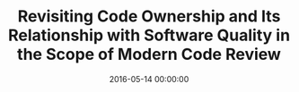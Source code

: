 ---
layout: paper
date: 2016-05-14 00:00:00
title:  "Revisiting Code Ownership and Its Relationship with Software Quality in the Scope of Modern Code Review"
authors: "<u>Patanamon Thongtanunam</u>, Shane McIntosh, Ahmed E. Hassan, Hajimu Iida"
venue: "The 38th International Conference on Software Engineering (ICSE2016)"
pubyear: 2016
acceptance: "19% (101/530)"
s_venue: ICSE
slides: 
---